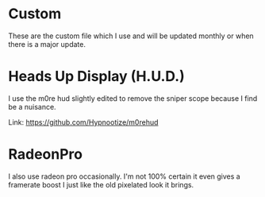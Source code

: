# Custom

These are the custom file which I use and will be updated monthly or when there is a major update.

# Heads Up Display (H.U.D.)

I use the m0re hud slightly edited to remove the sniper scope because I find be a nuisance.

Link: https://github.com/Hypnootize/m0rehud

# RadeonPro

I also use radeon pro occasionally. I'm not 100% certain it even gives a framerate boost I just like the old pixelated look it brings.
